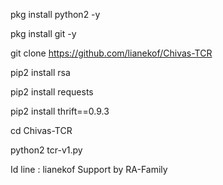 pkg install python2 -y

pkg install git -y

git clone https://github.com/lianekof/Chivas-TCR

pip2 install rsa

pip2 install requests

pip2 install thrift==0.9.3

cd Chivas-TCR


python2 tcr-v1.py


Id line : lianekof
Support by RA-Family
